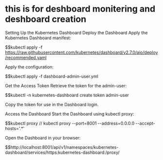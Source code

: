 # this is for deshboard monitering and deshboard creation
Setting Up the Kubernetes Dashboard
Deploy the Dashboard Apply the Kubernetes Dashboard manifest:

$$kubectl apply -f https://raw.githubusercontent.com/kubernetes/dashboard/v2.7.0/aio/deploy/recommended.yaml

Apply the configuration:

$$kubectl apply -f dashboard-admin-user.yml

Get the Access Token Retrieve the token for the admin-user:

$$kubectl -n kubernetes-dashboard create token admin-user

Copy the token for use in the Dashboard login.

Access the Dashboard Start the Dashboard using kubectl proxy:

$$kubectl proxy  // kubectl proxy --port=8001 --address=0.0.0.0 --accept-hosts='.*'

Open the Dashboard in your browser:

$$http://localhost:8001/api/v1/namespaces/kubernetes-dashboard/services/https:kubernetes-dashboard:/proxy/
